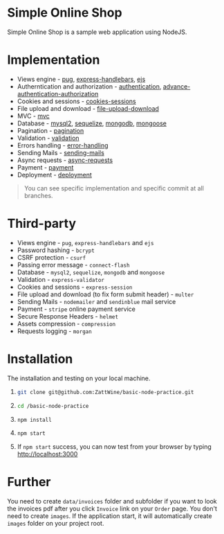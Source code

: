 # Simple Online Shop

Simple Online Shop is a sample web application using NodeJS.

# Implementation

- Views engine - [pug](https://github.com/ZattWine/basic-node-practice/tree/template-engine-pug), [express-handlebars](https://github.com/ZattWine/basic-node-practice/tree/template-engine-handlebars), [ejs](https://github.com/ZattWine/basic-node-practice/tree/template-engine-ejs)
- Autherntication and authorization - [authentication](https://github.com/ZattWine/basic-node-practice/tree/authentication), [advance-authentication-authorization](https://github.com/ZattWine/basic-node-practice/tree/advanced-authentication)
- Cookies and sessions - [cookies-sessions](https://github.com/ZattWine/basic-node-practice/tree/cookies-sessions)
- File upload and download - [file-upload-download](https://github.com/ZattWine/basic-node-practice/tree/file-upload-download)
- MVC - [mvc](https://github.com/ZattWine/basic-node-practice/tree/mvc)
- Database - [mysql2](https://github.com/ZattWine/basic-node-practice/tree/online-shop-mysql2), [sequelize](https://github.com/ZattWine/basic-node-practice/tree/online-shop-sequelize), [mongodb](https://github.com/ZattWine/basic-node-practice/tree/online-shop-mongodb), [mongoose](https://github.com/ZattWine/basic-node-practice/tree/online-shop-mongoose)
- Pagination - [pagination](https://github.com/ZattWine/basic-node-practice/tree/pagination)
- Validation - [validation](https://github.com/ZattWine/basic-node-practice/tree/validation)
- Errors handling - [error-handling](https://github.com/ZattWine/basic-node-practice/tree/error-handling)
- Sending Mails - [sending-mails](https://github.com/ZattWine/basic-node-practice/tree/sending-mails)
- Async requests - [async-requests](https://github.com/ZattWine/basic-node-practice/tree/async-requests)
- Payment - [payment](https://github.com/ZattWine/basic-node-practice/tree/payment)
- Deployment - [deployment](https://github.com/ZattWine/basic-node-practice/tree/deployment)

> You can see specific implementation and specific commit at all branches.

# Third-party

- Views engine - `pug`, `express-handlebars` and `ejs`
- Password hashing - `bcrypt`
- CSRF protection - `csurf`
- Passing error message - `connect-flash`
- Database - `mysql2`, `sequelize`, `mongodb` and `mongoose`
- Validation - `express-validator`
- Cookies and sessions - `express-session`
- File upload and download (to fix form submit header) - `multer`
- Sending Mails - `nodemailer` and `sendinblue` mail service
- Payment - `stripe` online payment service
- Secure Response Headers - `helmet`
- Assets compression - `compression`
- Requests logging - `morgan`

# Installation

The installation and testing on your local machine.

1. ```bash
   git clone git@github.com:ZattWine/basic-node-practice.git
   ```

2. ```bash
   cd /basic-node-practice
   ```

3. ```bash
   npm install
   ```

4. ```bash
   npm start
   ```

5. If `npm start` success, you can now test from your browser by typing [http://localhost:3000](http://localhost:3000)

# Further

You need to create `data/invoices` folder and subfolder if you want to look the invoices pdf after you click `Invoice` link on your `Order` page. You don't need to create `images`. If the application start, it will automatically create `images` folder on your project root.
